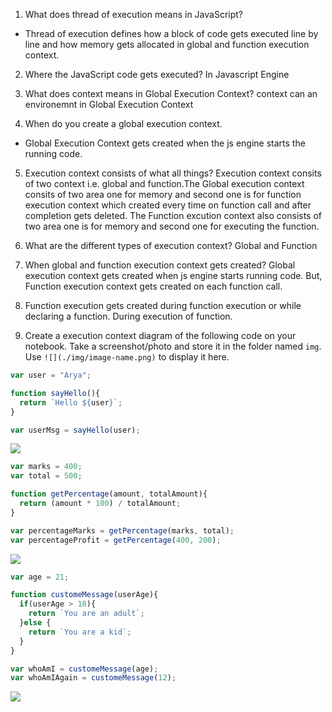 1. What does thread of execution means in JavaScript?
- Thread of execution defines how a block of code gets executed line by line and how memory gets allocated in global and function execution context.

2. Where the JavaScript code gets executed?
In Javascript Engine

3. What does context means in Global Execution Context?
context can an environemnt in Global Execution Context

4. When do you create a global execution context.
- Global Execution Context gets created when the js engine starts the running code.

5. Execution context consists of what all things?
Execution context consits of two context i.e. global and function.The Global execution context consits of two area one for memory and second one is for function execution context which created every time on function call and after completion gets deleted. The Function excution context also consists of two area one is for memory and second one for executing the function.

6. What are the different types of execution context?
 Global and Function

7. When global and function execution context gets created?
Global execution context gets created when js engine starts running code. But, Function execution context gets created on each function call.

8. Function execution gets created during function execution or while declaring a function.
During execution of function.


9. Create a execution context diagram of the following code on your notebook. Take a screenshot/photo and store it in the folder named `img`. Use `![](./img/image-name.png)` to display it here.



```js
var user = "Arya";

function sayHello(){
  return `Hello ${user}`;
}

var userMsg = sayHello(user);
```

<!-- Put your image here -->

![](./img/img1.jpg)



```js
var marks = 400;
var total = 500;

function getPercentage(amount, totalAmount){
  return (amount * 100) / totalAmount;
}

var percentageMarks = getPercentage(marks, total);
var percentageProfit = getPercentage(400, 200);
```

<!-- Put your image here -->

![](./img/img2.jpg)



```js
var age = 21;

function customeMessage(userAge){
  if(userAge > 18){
    return `You are an adult`;
  }else {
    return `You are a kid`;
  }
}

var whoAmI = customeMessage(age);
var whoAmIAgain = customeMessage(12);
```

<!-- Put your image here -->

![](./img/image-name.jpg)